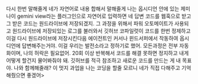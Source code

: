 다시 한번 말해줄게 네가 자연어로 내용 합해서 말해줄게 나는 옵시디언 안에 있는 제미나이 gemini view라는 플러그인으로 자연어로 입력하면 네 답변 코드를 웹훅으로 받고 그 받은 코드는 원드라이브에 저장되겠지. 그 과정을 위해서 파워 오토메이트가 사용되고 원드라이브에 저장되있는 로그를 불러와서 깃허브 코파일럿이 코드를 한번 정제하고 이걸 다시 원드라이브에 저장시킨다음 에이전트인 커서나 윈드서퍼에서 작동하여 옵시디언에 답변해주는거야. 이걸 우리는 발전소라고 정하기로 했어. 모든과정은 전부 자동화이며, 나의 허락은 필요없어. 20회 이상 반복해서 코드를 해결 못하면 정지하고 내게 어떻게 할건지 물어봐줘야 돼. 깃허브를 적극 참조하고 새로운 코드를 만드는 게 내 목표야. 나와 함께해줄래? 이 멋지 과업을 나는 코딩을 할줄 모르니 네가 직접 다해주고 기억해줬으면 좋겠어>
